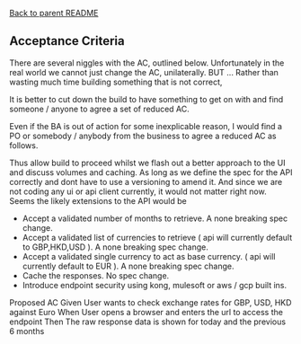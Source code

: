 [Back to parent README](./README.md)

## Acceptance Criteria
There are several niggles with the AC, outlined below. Unfortunately in the real world we cannot just change the AC, unilaterally.
BUT ... Rather than wasting much time building something that is not correct,

It is better to cut down the build to have something to get on with and find someone / anyone to agree a set of reduced AC.

Even if the BA is out of action for some inexplicable reason, I would find a PO or somebody / anybody from the business to agree a reduced AC as follows.

Thus allow build to proceed whilst we flash out a better approach to the UI and discuss volumes and caching.
As long as we define the spec for the API correctly and dont have to use a versioning to amend it.
And since we are not coding any ui or api client currently, it would not matter right now.
Seems the likely extensions to the API would be
* Accept a validated number of months to retrieve. A none breaking spec change.
* Accept a validated list of currencies to retrieve ( api will currently default to GBP,HKD,USD ). A none breaking spec change.
* Accept a validated single currency to act as base currency. ( api will currently default to EUR ). A none breaking spec change.
* Cache the responses. No spec change.
* Introduce endpoint security using kong, mulesoft or aws / gcp built ins.


Proposed AC
Given
    User wants to check exchange rates for GBP, USD, HKD against Euro
When
    User opens a browser and enters the url to access the endpoint
Then
    The raw response data is shown for today and the previous 6 months

